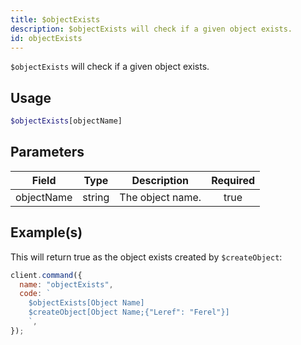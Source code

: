 ```yaml
---
title: $objectExists
description: $objectExists will check if a given object exists.
id: objectExists
---
```


`$objectExists` will check if a given object exists.

## Usage

```php
$objectExists[objectName]
```

## Parameters

| Field      | Type   | Description      | Required |
| ---------- | ------ | ---------------- | :------: |
| objectName | string | The object name. |   true   |

## Example(s)

This will return true as the object exists created by `$createObject`:

```javascript
client.command({
  name: "objectExists",
  code: `
    $objectExists[Object Name]
    $createObject[Object Name;{"Leref": "Ferel"}]
    `,
});
```

